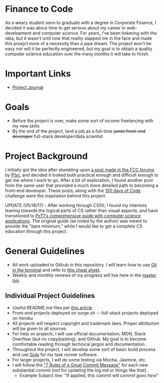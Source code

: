 # Finance to Code

As a weary student soon to graduate with a degree in Corporate Finance, I decided it was about time to get serious about my career in web-development and computer science.  For years, I've been tinkering with the idea, but it wasn't until now that reality slapped me in the face and made this proejct more of a necessity than a pipe dream.  The project won't be easy nor will it be perfectly engineered, but my goal is to obtain a quality computer science education over the many months it will take to finish.

# Important Links

* [Project Journal](https://github.com/zachgoll/finance_to_code/blob/master/log.md) 

# Goals 

* Before the project is over, make some sort of income freelancing with my new skills 
* By the end of the project, land a job as a full-time ~~junior front-end developer~~ full-stack developer/data scientist

# Project Background

I initially got the idea after stumbling upon [a post made in the FCC forums](https://forum.freecodecamp.com/t/computer-guide-get-job-ready-with-1-fcc-cert-3-projects-2-courses-and-10-books/64027) by [P1xt](https://forum.freecodecamp.com/users/P1xt), and decided it looked both practical enough and difficult enough to get me where I want to go.  After a bit of exploration, I found another post from the same user that provided a much more detailed path to becoming a front-end developer.  These posts, along with the [100 days of Code](https://medium.freecodecamp.com/join-the-100daysofcode-556ddb4579e4) challenge were the inspiration behind this project.

UPDATE (05/18/17) - After working through CS50, I found my interests leaning towards the logical parts of CS rather than visual aspects, and have transitioned to [PxT1's comprehensive guide with computer science applications](https://github.com/imleonmorris/computer-science-and-web-development).  The original guide (as noted by the author) was meant to provide the "bare minimum," while I would like to get a complete CS education through this project.

# General Guidelines  

* All work uploaded to Github in this repository.  I will learn how to use [Git in the terminal](http://gitimmersion.com/index.html) and refer to [this cheat sheet](https://education.github.com/git-cheat-sheet-education.pdf).
* Weekly and monthly reviews of my progress will live here in the [master log](https://github.com/zachgoll/finance_to_code/blob/master/log.md).

## Individual Project Guidelines

* Useful README.md files per [this article](http://www.pixelearth.net/pages/project-specification)
* Front-end projects deployed on surge.sh -- full-stack projects deployed on heroku
* All projects will respect copyright and trademark laws.  Proper attribution will be given to all sources. 
* For help on projects, I will use official documentation, MDN, Stack Overflow (but no copy/pasting), and Github.  My goal is to become comfortable reading through technical jargon and documentation.
* Throughout the project, I will develop some sort of basic build process and use [Gulp](http://gulpjs.com/) for my task runner software.
* For larger projects, I will do some testing via Mocha, Jasmine, etc.
* I will follow the ["7 Rules of a Great Commit Message"](https://chris.beams.io/posts/git-commit/) for each new substantial commit (not for updating the log.md or things like that).
  * Example Subject line: "If applied, this commit will *commit goes here*"






